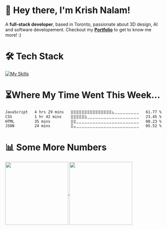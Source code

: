# 👋 Hey there, I'm Krish Nalam!
A **full-stack developer**, based in Toronto, passionate about 3D design, AI and software developement.
Checkout my **[Portfolio](https://krishnalam.com)** to get to know me more! :)

# 🛠️ Tech Stack
[![My Skills](https://skillicons.dev/icons?i=linux,html,css,js,ts,tailwind,react,nodejs,nextjs,mongodb,sqlite,python,java)](https://skillicons.dev)

# ⏳Where My Time Went This Week...
<!--START_SECTION:waka-->

```txt
JavaScript   4 hrs 29 mins   ⣿⣿⣿⣿⣿⣿⣿⣿⣿⣿⣿⣿⣿⣿⣿⣦⣀⣀⣀⣀⣀⣀⣀⣀⣀   61.77 %
CSS          1 hr 42 mins    ⣿⣿⣿⣿⣿⣷⣀⣀⣀⣀⣀⣀⣀⣀⣀⣀⣀⣀⣀⣀⣀⣀⣀⣀⣀   23.45 %
HTML         35 mins         ⣿⣿⣀⣀⣀⣀⣀⣀⣀⣀⣀⣀⣀⣀⣀⣀⣀⣀⣀⣀⣀⣀⣀⣀⣀   08.23 %
JSON         24 mins         ⣿⣤⣀⣀⣀⣀⣀⣀⣀⣀⣀⣀⣀⣀⣀⣀⣀⣀⣀⣀⣀⣀⣀⣀⣀   05.52 %
```

<!--END_SECTION:waka-->

# 📊 Some More Numbers
<a href="https://github.com/KrishNalam/github-readme-stats">
  <img height=200 align="center" src="https://github-readme-stats.vercel.app/api?username=KrishNalam&hide_border=true&border_radius=0&show_icons=true&bg_color=141b23&icon_color=66ff00&text_color=ffffff&title_color=ffffff&include_all_commits=true&hide=issues,contribs&show=prs_merged"/>
</a>
<a href="https://github.com/KrishNalam/convoychat">
  <img height=200 align="center" src="https://github-readme-stats.vercel.app/api/top-langs/?username=KrishNalam&layout=donut&text_color=ffffff&title_color=ffffff&hide_border=true&bg_color=141b23&size_weight=0.5&count_weight=0.5&border_radius=0" />
</a>
